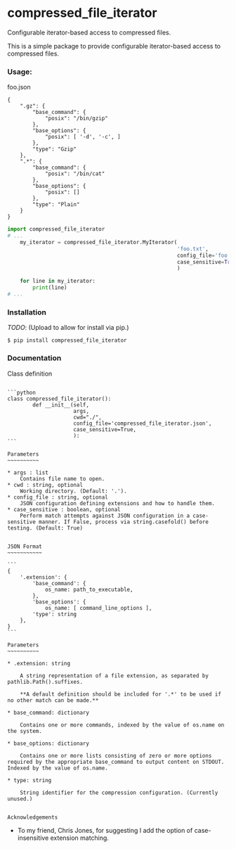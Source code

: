 # compressed_file_iterator
Configurable iterator-based access to compressed files.

This is a simple package to provide configurable iterator-based access to compressed files.

### Usage:
foo.json
```
{
    ".gz": {
        "base_command": {
            "posix": "/bin/gzip"
        },
        "base_options": {
            "posix": [ '-d', '-c', ]
        },
        "type": "Gzip"
    },
    ".*": {
        "base_command": {
            "posix": "/bin/cat"
        },
        "base_options": {
            "posix": []
        },
        "type": "Plain"
    }
}
```

```py
import compressed_file_iterator
# ...
    my_iterator = compressed_file_iterator.MyIterator(
                                                      'foo.txt',
                                                      config_file='foo.json',
                                                      case_sensitive=True,
                                                      )

    for line in my_iterator:
        print(line)
# ...
```

### Installation

_TODO_: (Upload to allow for install via pip.)

```
$ pip install compressed_file_iterator
```

### Documentation
Class definition
~~~~~~~~~~~~~~~~

```python
class compressed_file_iterator():
        def __init__(self, 
                     args, 
                     cwd="./",
                     config_file='compressed_file_iterator.json',
                     case_sensitive=True,
                     ):
```

Parameters
~~~~~~~~~~

* args : list
    Contains file name to open.
* cwd : string, optional
    Working directory. (Default: '.').
* config_file : string, optional
    JSON configuration defining extensions and how to handle them.
* case_sensitive : boolean, optional
    Perform match attempts against JSON configuration in a case-sensitive manner. If False, process via string.casefold() before testing. (Default: True)


JSON Format
~~~~~~~~~~~

```
{
    '.extension': {
        'base_command': {
            os_name: path_to_executable,
        },
        'base_options': {
            os_name: [ command_line_options ],
        'type': string
    },
}
```

Parameters
~~~~~~~~~~

* .extension: string

    A string representation of a file extension, as separated by pathlib.Path().suffixes.

    **A default definition should be included for '.*' to be used if no other match can be made.**

* base_command: dictionary

    Contains one or more commands, indexed by the value of os.name on the system.

* base_options: dictionary

    Contains one or more lists consisting of zero or more options required by the appropriate base_command to output content on STDOUT. Indexed by the value of os.name.

* type: string

    String identifier for the compression configuration. (Currently unused.)


Acknowledgements
~~~~~~~~~~~~~~~~

* To my friend, Chris Jones, for suggesting I add the option of case-insensitive extension matching.


